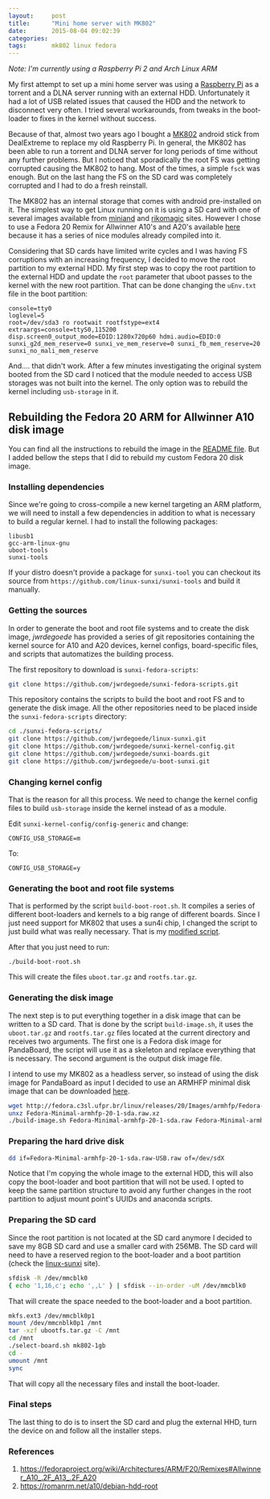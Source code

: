 ```yaml
---
layout:     post
title:      "Mini home server with MK802"
date:       2015-08-04 09:02:39
categories: 
tags:       mk802 linux fedora
---
```


_Note: I'm currently using a Raspberry Pi 2 and Arch Linux ARM_

My first attempt to set up a mini home server was using a [Raspberry Pi](http://www.raspberrypi.org/) as a torrent and a DLNA server running with an external HDD. Unfortunately it had a lot of USB related issues that caused the HDD and the network to disconnect very often. I tried several workarounds, from tweaks in the boot-loader to fixes in the kernel without success.

Because of that, almost two years ago I bought a [MK802](http://www.dx.com/p/mk802-mini-android-4-0-network-multi-media-player-w-wi-fi-hdmi-tf-white-eu-plug-152903) android stick from DealExtreme to replace my old Raspberry Pi. In general, the MK802 has been able to run a torrent and DLNA server for long periods of time without any further problems. But I noticed that sporadically the root FS was getting corrupted causing the MK802 to hang. Most of the times, a simple `fsck` was enough. But on the last hang the FS on the SD card was completely corrupted and I had to do a fresh reinstall.

The MK802 has an internal storage that comes with android pre-installed on it. The simplest way to get Linux running on it is using a SD card with one of several images available from [miniand](https://www.miniand.com/forums/forums/development/topics/mk802-guides-and-images) and [rikomagic](http://www.rikomagic.co.uk/forum/viewforum.php?f=2) sites. However I chose to use a Fedora 20 Remix for Allwinner A10's and A20's available [here](http://fedoraproject.org/wiki/Architectures/ARM/F20/Remixes) because it has a series of nice modules already compiled into it.

Considering that SD cards have limited write cycles and I was having FS corruptions with an increasing frequency, I decided to move the root partition to my external HDD. My first step was to copy the root partition to the external HDD and update the `root` parameter that uboot passes to the kernel with the new root partition. That can be done changing the `uEnv.txt` file in the boot partition:

```
console=tty0
loglevel=5
root=/dev/sda3 ro rootwait rootfstype=ext4
extraargs=console=ttyS0,115200 disp.screen0_output_mode=EDID:1280x720p60 hdmi.audio=EDID:0 sunxi_g2d_mem_reserve=0 sunxi_ve_mem_reserve=0 sunxi_fb_mem_reserve=20 sunxi_no_mali_mem_reserve
```

And.... that didn't work. After a few minutes investigating the original system booted from the SD card I noticed that the module needed to access USB storages was not built into the kernel. The only option was to rebuild the kernel including `usb-storage` in it.

## Rebuilding the Fedora 20 ARM for Allwinner A10 disk image

You can find all the instructions to rebuild the image in the [README file](http://fedorapeople.org/~lkundrak/a10-images/README). But I added bellow the steps that I did to rebuild my custom Fedora 20 disk image.

### Installing dependencies

Since we're going to cross-compile a new kernel targeting an ARM platform, we will need to install a few dependencies in addition to what is necessary to build a regular kernel. I had to install the following packages:

```
libusb1
gcc-arm-linux-gnu
uboot-tools
sunxi-tools
```

If your distro doesn't provide a package for `sunxi-tool` you can checkout its source from `https://github.com/linux-sunxi/sunxi-tools` and build it manually.

### Getting the sources

In order to generate the boot and root file systems and to create the disk image, _jwrdegoede_ has provided a series of git repositories containing the kernel source for A10 and A20 devices, kernel configs, board-specific files, and scripts that automatizes the building process.

The first repository to download is `sunxi-fedora-scripts`:

```sh
git clone https://github.com/jwrdegoede/sunxi-fedora-scripts.git
```

This repository contains the scripts to build the boot and root FS and to generate the disk image. All the other repositories need to be placed inside the `sunxi-fedora-scripts` directory:

```sh
cd ./sunxi-fedora-scripts/
git clone https://github.com/jwrdegoede/linux-sunxi.git
git clone https://github.com/jwrdegoede/sunxi-kernel-config.git
git clone https://github.com/jwrdegoede/sunxi-boards.git
git clone https://github.com/jwrdegoede/u-boot-sunxi.git
```

### Changing kernel config

That is the reason for all this process. We need to change the kernel config files to build `usb-storage` inside the kernel instead of as a module.

Edit `sunxi-kernel-config/config-generic` and change:

```
CONFIG_USB_STORAGE=m
```

To:

```
CONFIG_USB_STORAGE=y
```

### Generating the boot and root file systems

That is performed by the script `build-boot-root.sh`. It compiles a series of different boot-loaders and kernels to a big range of different boards. Since I just need support for MK802 that uses a sun4i chip, I changed the script to just build what was really necessary. That is my [modified script]().

After that you just need to run:

```
./build-boot-root.sh
```

This will create the files `uboot.tar.gz` and `rootfs.tar.gz`.

### Generating the disk image

The next step is to put everything together in a disk image that can be written to a SD card. That is done by the script `build-image.sh`, it uses the `uboot.tar.gz` and `rootfs.tar.gz` files located at the current directory and receives two arguments. The first one is a Fedora disk image for PandaBoard, the script will use it as a skeleton and replace everything that is necessary. The second argument is the output disk image file.

I intend to use my MK802 as a headless server, so instead of using the disk image for PandaBoard as input I decided to use an ARMHFP minimal disk image that can be downloaded [here](http://fedora.c3sl.ufpr.br/linux/releases/20/Images/armhfp/).

```sh
wget http://fedora.c3sl.ufpr.br/linux/releases/20/Images/armhfp/Fedora-Minimal-armhfp-20-1-sda.raw.xz
unxz Fedora-Minimal-armhfp-20-1-sda.raw.xz
./build-image.sh Fedora-Minimal-armhfp-20-1-sda.raw Fedora-Minimal-armhfp-20-1-sda.raw-USB.raw
```

### Preparing the hard drive disk

```sh
dd if=Fedora-Minimal-armhfp-20-1-sda.raw-USB.raw of=/dev/sdX
```

Notice that I'm copying the whole image to the external HDD, this will also copy the boot-loader and boot partition that will not be used. I opted to keep the same partition structure to avoid any further changes in the root partition to adjust mount point's UUIDs and anaconda scripts.

### Preparing the SD card

Since the root partition is not located at the SD card anymore I decided to save my 8GB SD card and use a smaller card with 256MB. The SD card will need to have a reserved region to the boot-loader and a boot partition (check the [linux-sunxi](http://linux-sunxi.org/Bootable_SD_card#Partitioning) site).

```sh
sfdisk -R /dev/mmcblk0
{ echo '1,16,c'; echo ',,L' } | sfdisk --in-order -uM /dev/mmcblk0
```

That will create the space needed to the boot-loader and a boot partition.

```sh
mkfs.ext3 /dev/mmcblk0p1
mount /dev/mmcnblk0p1 /mnt
tar -xzf ubootfs.tar.gz -C /mnt
cd /mnt
./select-board.sh mk802-1gb
cd -
umount /mnt
sync
```

That will copy all the necessary files and install the boot-loader.

### Final steps

The last thing to do is to insert the SD card and plug the external HHD, turn the device on and follow all the installer steps.

### References

1. https://fedoraproject.org/wiki/Architectures/ARM/F20/Remixes#Allwinner_A10_.2F_A13_.2F_A20
2. https://romanrm.net/a10/debian-hdd-root
